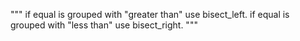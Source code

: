 """
if equal is grouped with "greater than" use bisect_left.
if equal is grouped with "less than" use bisect_right.
"""
